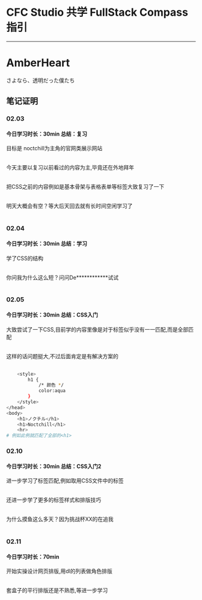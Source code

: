 # CFC Studio 共学 FullStack Compass 指引
---
# AmberHeart

さよなら、透明だった僕たち

## 笔记证明

<!-- Content_START -->

### 02.03
#### 今日学习时长：30min 总结：复习

目标是 noctchill为主角的官网类展示网站<br><br>

今天主要以复习以前看过的内容为主,毕竟还在外地拜年<br><br>

把CSS之前的内容例如是基本骨架与表格表单等标签大致复习了一下<br><br>

明天大概会有空？等大后天回去就有长时间空闲学习了<br><br>

### 02.04
#### 今日学习时长：30min 总结：学习

学了CSS的结构<br><br>

你问我为什么这么短？问问De************试试<br><br>

### 02.05
#### 今日学习时长：30min 总结：CSS入门

大致尝试了一下CSS,目前学的内容里像是对于标签似乎没有一一匹配,而是全部匹配<br><br>

这样的话问题挺大,不过后面肯定是有解决方案的<br><br>

```bash
    <style>
        h1 {
            /* 颜色 */
            color:aqua
        }
    </style>
</head>
<body>
    <h1>ノクチル</h1>
    <h1>Noctchill</h1>
    <hr>
# 例如此例就匹配了全部的<h1>
```

### 02.10
#### 今日学习时长：30min 总结：CSS入门2

进一步学习了标签匹配,例如取用CSS文件中的标签<br><br>

还进一步学了更多的标签样式和排版技巧<br><br>

为什么摸鱼这么多天？因为挑战杯XX的在追我<br><br>

### 02.11
#### 今日学习时长：70min

开始实操设计网页排版,用dl的列表做角色排版<br><br>

套盒子的平行排版还是不熟悉,等进一步学习<br><br>


<!-- Content_END -->
